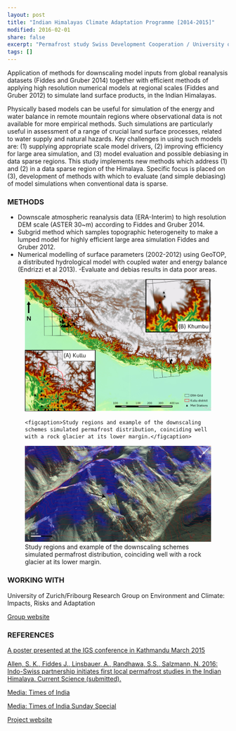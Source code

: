 ```yaml
---
layout: post
title: "Indian Himalayas Climate Adaptation Programme [2014-2015]"
modified: 2016-02-01
share: false
excerpt: "Permafrost study Swiss Development Cooperation / University of Zurich, CH "
tags: []
---
```



Application of methods for downscaling model inputs from global reanalysis datasets (Fiddes and Gruber 2014) together with efficient methods of applying high resolution numerical models at regional scales (Fiddes and Gruber 2012) to simulate land surface products, in the Indian Himalayas.

Physically based models can be useful for simulation of the energy and water balance in remote mountain regions where observational data is not available for more empirical methods. Such simulations are particularly useful in assessment of a range of crucial land surface processes, related to water supply and natural hazards. Key challenges in using such models are: (1) supplying appropriate scale model drivers, (2) improving efficiency for large area simulation, and (3) model evaluation and possible debiasing in data sparse regions. This study implements new methods which address (1) and (2) in a data sparse region of the Himalaya. Specific focus is placed on (3), development of methods with which to evaluate (and simple debiasing) of model simulations when conventional data is sparse.

### METHODS
- Downscale atmospheric reanalysis data (ERA-Interim) to high resolution DEM scale (ASTER 30~m) according to Fiddes and Gruber 2014.
- Subgrid method which samples topographic heterogeneity to make a lumped model for highly efficient large area simulation Fiddes and Gruber 2012.
- Numerical modelling of surface parameters (2002-2012) using GeoTOP, a distributed hydrological model with coupled water and energy balance (Endrizzi et al 2013).
-Evaluate and debias results in data poor areas.

<figure>
    <a href="/images/ihcap_study.png"><img src="/images/ihcap_study.png"></a>

    <figcaption>Study regions and example of the downscaling schemes simulated permafrost distribution, coinciding well with a rock glacier at its lower margin.</figcaption>
</figure>

<figure>
  <a href="/images/ihcap.png"><img src="/images/ihcap.png"></a>
  <figcaption>Study regions and example of the downscaling schemes simulated permafrost distribution, coinciding well with a rock glacier at its lower margin.</figcaption>
</figure>

### WORKING WITH
University of Zurich/Fribourg Research Group on Environment and Climate: Impacts, Risks and Adaptation

<a href="http://eclim-research.ch/" class="btn btn-success">Group website</a>

### REFERENCES

<a href="https://drive.google.com/file/d/0B5IDVy7OycK5UGJVcnFfN2IyMlE/view?usp=sharing" class="author-social" target="_blank"><i class="fa-file-text-o"></i>  A poster presented at the IGS conference in Kathmandu March 2015  </a>

<a href="http://dx.doi.org/10.5194/tc-9-411-2015" class="author-social" target="_blank"><i class="fa-file-text-o"></i> Allen, S. K., Fiddes J., Linsbauer, A., Randhawa, S.S., Salzmann, N. 2016: Indo-Swiss partnership initiates first local permafrost studies in the Indian Himalaya.
Current Science (submitted).</a>

<a href="https://timesofindia.indiatimes.com/city/chandigarh/scientists-studying-the-phenomenon-of-permafrost-in-himalayan-region/articleshow/57107108.cms" class="btn btn-success">Media: Times of India</a>

<a href="http://www.ihcap.in/media/press/Pfrost-TOI-Article.pdf" class="btn btn-success">Media: Times of India Sunday Special</a>

<a href="http://www.ihcap.in" class="btn btn-success">Project website</a>
